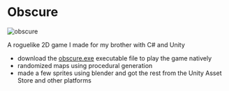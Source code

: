 # __Obscure__
![obscure](https://github.com/user-attachments/assets/4e6883ca-c136-4a10-b73d-82d6051867c0)

A roguelike 2D game I made for my brother with C# and Unity
- download the [obscure.exe](/obscure.exe) executable file to play the game natively
- randomized maps using procedural generation
- made a few sprites using blender and got the rest from the Unity Asset Store and other platforms
  
